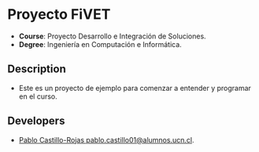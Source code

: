 # Proyecto FiVET

- **Course**: Proyecto Desarrollo e Integración de Soluciones.
- **Degree**: Ingeniería en Computación e Informática.

## Description

- Este es un proyecto de ejemplo para comenzar a entender y programar en el curso.

## Developers

- [Pablo Castillo-Rojas <pablo.castillo01@alumnos.ucn.cl>]().

